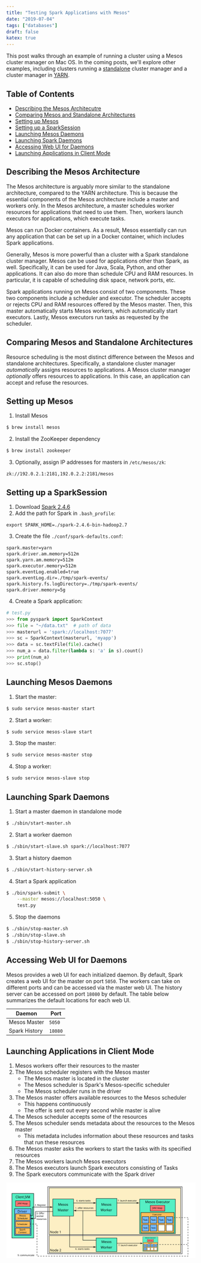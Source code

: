 ```yaml
---
title: "Testing Spark Applications with Mesos"
date: "2019-07-04"
tags: ["databases"]
draft: false
katex: true
---
```


This post walks through an example of running a cluster using a Mesos cluster manager on Mac OS. In the coming posts, we'll explore other examples, including clusters running a [standalone](/blog/spark-standalone/) cluster manager and a cluster manager in [YARN](/blog/spark-yarn/).

## Table of Contents
- [Describing the Mesos Architecutre](#describing-the-mesos-architecture)
- [Comparing Mesos and Standalone Architectures](#comparing-mesos-and-standalone-architectures)
- [Setting up Mesos](#setting-up-mesos)
- [Setting up a SparkSession](#setting-up-a-sparksession)
- [Launching Mesos Daemons](#launching-mesos-daemons)
- [Launching Spark Daemons](#launching-spark-daemons)
- [Accessing Web UI for Daemons](#accessing-web-ui-for-daemons)
- [Launching Applications in Client Mode](#launching-applications-in-client-mode)

## Describing the Mesos Architecture
The Mesos architecture is arguably more similar to the standalone architecture, compared to the YARN architecture. This is because the essential components of the Mesos architecture include a master and workers only. In the Mesos architecture, a master schedules worker resources for applications that need to use them. Then, workers launch executors for applications, which execute tasks.

Mesos can run Docker containers. As a result, Mesos essentially can run any application that can be set up in a Docker container, which includes Spark applications.

Generally, Mesos is more powerful than a cluster with a Spark standalone cluster manager. Mesos can be used for applications other than Spark, as well. Specifically, it can be used for Java, Scala, Python, and other applications. It can also do more than schedule CPU and RAM resources. In particular, it is capable of scheduling disk space, network ports, etc.

Spark applications running on Mesos consist of two components. These two components include a scheduler and executor. The scheduler accepts or rejects CPU and RAM resources offered by the Mesos master. Then, this master automatically starts Mesos workers, which automatically start executors. Lastly, Mesos executors run tasks as requested by the scheduler.

## Comparing Mesos and Standalone Architectures
Resource scheduling is the most distinct difference between the Mesos and standalone architectures. Specifically, a standalone cluster manager *automatically* assigns resources to applications. A Mesos cluster manager *optionally* offers resources to applications. In this case, an application can accept and refuse the resources.

## Setting up Mesos
1. Install Mesos
```bash
$ brew install mesos
```

2. Install the ZooKeeper dependency
```bash
$ brew install zookeeper
```

3. Optionally, assign IP addresses for masters in `/etc/mesos/zk`:
```text
zk://192.0.2.1:2181,192.0.2.2:2181/mesos
```

## Setting up a SparkSession
1. Download [Spark 2.4.6](https://apache.claz.org/spark/spark-2.4.6/spark-2.4.6-bin-hadoop2.7.tgz)
2. Add the path for Spark in `.bash_profile`:

```text
export SPARK_HOME=./spark-2.4.6-bin-hadoop2.7
```

3. Create the file `./conf/spark-defaults.conf`:

```text
spark.master=yarn
spark.driver.am.memory=512m
spark.yarn.am.memory=512m
spark.executor.memory=512m
spark.eventLog.enabled=true
spark.eventLog.dir=./tmp/spark-events/
spark.history.fs.logDirectory=./tmp/spark-events/
spark.driver.memory=5g
```

4. Create a Spark application:

```python
# test.py
>>> from pyspark import SparkContext
>>> file = "~/data.txt"  # path of data
>>> masterurl = 'spark://localhost:7077'
>>> sc = SparkContext(masterurl, 'myapp')
>>> data = sc.textFile(file).cache()
>>> num_a = data.filter(lambda s: 'a' in s).count()
>>> print(num_a)
>>> sc.stop()
```

## Launching Mesos Daemons
1. Start the master:
```bash
$ sudo service mesos-master start
```

2. Start a worker:
```bash
$ sudo service mesos-slave start
```

3. Stop the master:
```bash
$ sudo service mesos-master stop
```

4. Stop a worker:
```bash
$ sudo service mesos-slave stop
```

## Launching Spark Daemons
1. Start a master daemon in standalone mode
```bash
$ ./sbin/start-master.sh
```

2. Start a worker daemon
```bash
$ ./sbin/start-slave.sh spark://localhost:7077
```

3. Start a history daemon
```bash
$ ./sbin/start-history-server.sh
```

4. Start a Spark application
```bash
$ ./bin/spark-submit \
    --master mesos://localhost:5050 \
    test.py
```

5. Stop the daemons
```bash
$ ./sbin/stop-master.sh
$ ./sbin/stop-slave.sh
$ ./sbin/stop-history-server.sh
```

## Accessing Web UI for Daemons
Mesos provides a web UI for each initialized daemon. By default, Spark creates a web UI for the master on port `5050`. The workers can take on different ports and can be accessed via the master web UI. The history server can be accessed on port `18080` by default. The table below summarizes the default locations for each web UI.

| Daemon                | Port    |
| --------------------- | ------- |
| Mesos Master          | `5050`  |
| Spark History         | `18080` |

## Launching Applications in Client Mode
1. Mesos workers offer their resources to the master
2. The Mesos scheduler registers with the Mesos master
	- The Mesos master is located in the cluster
	- The Mesos scheduler is Spark's Mesos-specific scheduler
	- The Mesos scheduler runs in the driver
3. The Mesos master offers available resources to the Mesos scheduler
	- This happens continuously
	- The offer is sent out every second while master is alive
4. The Mesos scheduler accepts some of the resources
5. The Mesos scheduler sends metadata about the resources to the Mesos master
	- This metadata includes information about these resources and tasks that run these resources
6. The Mesos master asks the workers to start the tasks with its specified resources
7. The Mesos workers launch Mesos executors
8. The Mesos executors launch Spark executors consisting of Tasks
9. The Spark executors communicate with the Spark driver

![MesosClient](../img/mesos-client.svg)
